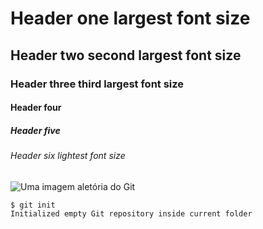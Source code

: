 # Header one  largest font size
## Header two second largest font size
### Header three  third largest font size
#### Header four
##### Header five
###### Header six lightest font size

![Uma imagem aletória do Git](https://octodex.github.com/images/yaktocat.png)

```
$ git init
Initialized empty Git repository inside current folder
```

